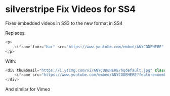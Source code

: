 # silverstripe Fix Videos for SS4
Fixes embedded videos in SS3 to the new format in SS4

Replaces: 


```php
<p>
    <iframe foor="bar" src="https://www.youtube.com/embed/ANYCODEHERE" frameborder="0" foo2="bar2"></iframe>
</p>
```

With:

```php
<div thumbnail="https://i.ytimg.com/vi/ANYCODEHERE/hqdefault.jpg" class="ss-htmleditorfield-file embed">
    <iframe src="https://www.youtube.com/embed/ANYCODEHERE?feature=oembed" frameborder="0" allow="accelerometer; autoplay; encrypted-media; gyroscope; picture-in-picture" allowfullscreen=""></iframe>
</div>
```

And similar for Vimeo
